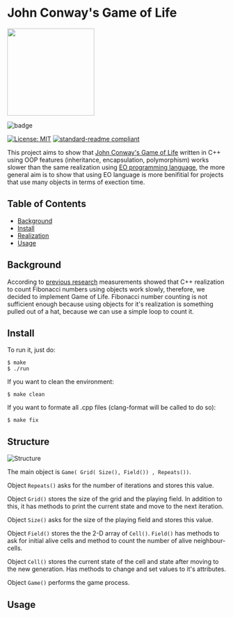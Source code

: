 # John Conway's Game of Life 

<img src="https://play-lh.googleusercontent.com/4xtboOCl4G36He2_RUaYhI9v_eDIoXara2hAxDi99f1R5MwLjSI1QZ_CT6wLdjCTV3E" width="200" height="200" />

![badge](	https://img.shields.io/badge/C%2B%2B-00599C?style=for-the-badge&logo=c%2B%2B&logoColor=white)

[![License: MIT](https://img.shields.io/badge/License-MIT-yellow.svg)](https://github.com/potatmen/Life/blob/master/LICENSE.txt)
[![standard-readme compliant](https://img.shields.io/badge/readme%20style-standard-brightgreen.svg?style=flat-square)](https://github.com/RichardLitt/standard-readme)

This project aims to show that [John Conway's Game of Life](https://en.wikipedia.org/wiki/Conway%27s_Game_of_Life) written in C++ using OOP features (inheritance, encapsulation, polymorphism) works slower than the same realization using [EO programming language](https://github.com/objectionary/eo), the more general aim is to show that using EO language is more benifitial for projects that use many objects in terms of exection time.


## Table of Contents

- [Background](#background)
- [Install](#install)
- [Realization](#structure)
- [Usage](#usage)

## Background

According to [previous research](https://github.com/yegor256/fibonacci) measurements showed that C++ realization to count Fibonacci numbers using objects work slowly, therefore, we decided to implement Game of Life. Fibonacci number counting is not sufficient enough because using objects for it's realization is something pulled out of a hat, because we can use a simple loop to count it.
    
## Install

To run it, just do:

```
$ make
$ ./run
```

If you want to clean the environment:
```
$ make clean
```

If you want to formate all .cpp files (clang-format will be called to do so):
```
$ make fix
```

## Structure

![Structure](https://user-images.githubusercontent.com/90863441/175309180-b1e63427-ae4c-48ce-9217-f70ea54096bd.png)

The main object is ```Game( Grid( Size(), Field()) , Repeats())```. 

Object ```Repeats()``` asks for the number of iterations and stores this value. 

Object ```Grid()``` stores the size of the grid and the playing field. In addition to this, it has methods to print the current state and move to the next iteration. 

Object ```Size()``` asks for the size of the playing field and stores this value.

Object ```Field()``` stores the the 2-D array of ```Cell()```. ```Field()``` has methods to ask for initial alive cells and method to count the number of alive neighbour-cells.

Object ```Cell()``` stores the current state of the cell and state after moving to the new generation. Has methods to change and set values to it's attributes.

Object ```Game()``` performs the game process.

## Usage
